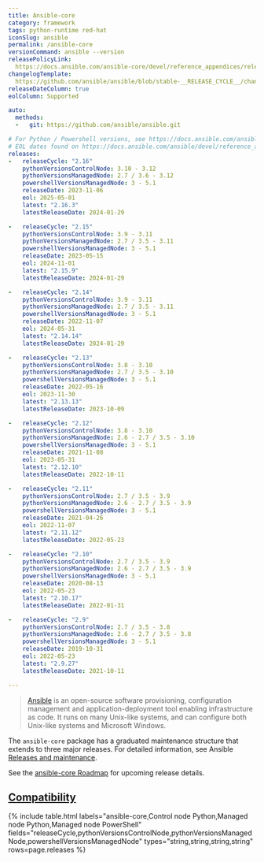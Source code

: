 ```yaml
---
title: Ansible-core
category: framework
tags: python-runtime red-hat
iconSlug: ansible
permalink: /ansible-core
versionCommand: ansible --version
releasePolicyLink: 
  https://docs.ansible.com/ansible-core/devel/reference_appendices/release_and_maintenance.html
changelogTemplate: 
  https://github.com/ansible/ansible/blob/stable-__RELEASE_CYCLE__/changelogs/CHANGELOG-v__RELEASE_CYCLE__.rst
releaseDateColumn: true
eolColumn: Supported

auto:
  methods:
  -   git: https://github.com/ansible/ansible.git

# For Python / Powershell versions, see https://docs.ansible.com/ansible/latest/reference_appendices/release_and_maintenance.html.
# EOL dates found on https://docs.ansible.com/ansible/devel/reference_appendices/release_and_maintenance.html.
releases:
-   releaseCycle: "2.16"
    pythonVersionsControlNode: 3.10 - 3.12
    pythonVersionsManagedNode: 2.7 / 3.6 - 3.12
    powershellVersionsManagedNode: 3 - 5.1
    releaseDate: 2023-11-06
    eol: 2025-05-01
    latest: "2.16.3"
    latestReleaseDate: 2024-01-29

-   releaseCycle: "2.15"
    pythonVersionsControlNode: 3.9 - 3.11
    pythonVersionsManagedNode: 2.7 / 3.5 - 3.11
    powershellVersionsManagedNode: 3 - 5.1
    releaseDate: 2023-05-15
    eol: 2024-11-01
    latest: "2.15.9"
    latestReleaseDate: 2024-01-29

-   releaseCycle: "2.14"
    pythonVersionsControlNode: 3.9 - 3.11
    pythonVersionsManagedNode: 2.7 / 3.5 - 3.11
    powershellVersionsManagedNode: 3 - 5.1
    releaseDate: 2022-11-07
    eol: 2024-05-31
    latest: "2.14.14"
    latestReleaseDate: 2024-01-29

-   releaseCycle: "2.13"
    pythonVersionsControlNode: 3.8 - 3.10
    pythonVersionsManagedNode: 2.7 / 3.5 - 3.10
    powershellVersionsManagedNode: 3 - 5.1
    releaseDate: 2022-05-16
    eol: 2023-11-30
    latest: "2.13.13"
    latestReleaseDate: 2023-10-09

-   releaseCycle: "2.12"
    pythonVersionsControlNode: 3.8 - 3.10
    pythonVersionsManagedNode: 2.6 - 2.7 / 3.5 - 3.10
    powershellVersionsManagedNode: 3 - 5.1
    releaseDate: 2021-11-08
    eol: 2023-05-31
    latest: "2.12.10"
    latestReleaseDate: 2022-10-11

-   releaseCycle: "2.11"
    pythonVersionsControlNode: 2.7 / 3.5 - 3.9
    pythonVersionsManagedNode: 2.6 - 2.7 / 3.5 - 3.9
    powershellVersionsManagedNode: 3 - 5.1
    releaseDate: 2021-04-26
    eol: 2022-11-07
    latest: "2.11.12"
    latestReleaseDate: 2022-05-23

-   releaseCycle: "2.10"
    pythonVersionsControlNode: 2.7 / 3.5 - 3.9
    pythonVersionsManagedNode: 2.6 - 2.7 / 3.5 - 3.9
    powershellVersionsManagedNode: 3 - 5.1
    releaseDate: 2020-08-13
    eol: 2022-05-23
    latest: "2.10.17"
    latestReleaseDate: 2022-01-31

-   releaseCycle: "2.9"
    pythonVersionsControlNode: 2.7 / 3.5 - 3.8
    pythonVersionsManagedNode: 2.6 - 2.7 / 3.5 - 3.8
    powershellVersionsManagedNode: 3 - 5.1
    releaseDate: 2019-10-31
    eol: 2022-05-23
    latest: "2.9.27"
    latestReleaseDate: 2021-10-11

---
```


> [Ansible](https://www.ansible.com/) is an open-source software provisioning, configuration
> management and application-deployment tool enabling infrastructure as code. It runs on many
> Unix-like systems, and can configure both Unix-like systems and Microsoft Windows.

The `ansible-core` package has a graduated maintenance structure that extends to three major
releases. For detailed information, see Ansible [Releases and maintenance](https://docs.ansible.com/ansible/devel/reference_appendices/release_and_maintenance.html).

See the [ansible-core Roadmap](https://docs.ansible.com/ansible-core/devel/roadmap/ansible_core_roadmap_index.html)
for upcoming release details.

## [Compatibility](https://docs.ansible.com/ansible/latest/reference_appendices/release_and_maintenance.html#support-life)

{% include table.html
labels="ansible-core,Control node Python,Managed node Python,Managed node PowerShell"
fields="releaseCycle,pythonVersionsControlNode,pythonVersionsManagedNode,powershellVersionsManagedNode"
types="string,string,string,string"
rows=page.releases %}
